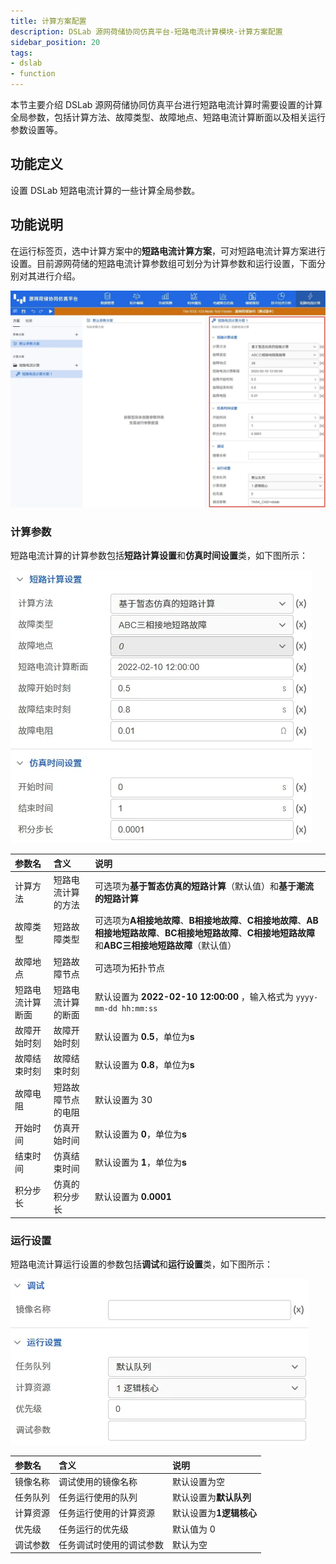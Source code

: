 ```yaml
---
title: 计算方案配置
description: DSLab 源网荷储协同仿真平台-短路电流计算模块-计算方案配置
sidebar_position: 20
tags:
- dslab
- function
---
```


本节主要介绍 DSLab 源网荷储协同仿真平台进行短路电流计算时需要设置的计算全局参数，包括计算方法、故障类型、故障地点、短路电流计算断面以及相关运行参数设置等。

## 功能定义

设置 DSLab 短路电流计算的一些计算全局参数。

## 功能说明

在运行标签页，选中计算方案中的**短路电流计算方案**，可对短路电流计算方案进行设置。目前源网荷储的短路电流计算参数组可划分为计算参数和运行设置，下面分别对其进行介绍。

![短路电流计算计算方案](./configuration.png "短路电流计算计算方案")

### 计算参数

短路电流计算的计算参数包括**短路计算设置**和**仿真时间设置**类，如下图所示：

![短路电流计算计算参数](./basic.png "短路电流计算计算参数")

| 参数名 | 含义 | 说明 |
| :--- | :--- | :--- | 
| 计算方法 | 短路电流计算的方法 | 可选项为**基于暂态仿真的短路计算**（默认值）和**基于潮流的短路计算** |
| 故障类型 | 短路故障类型 | 可选项为**A相接地故障**、**B相接地故障**、**C相接地故障**、**AB相接地短路故障**、**BC相接地短路故障**、**C相接地短路故障**和**ABC三相接地短路故障**（默认值） |
| 故障地点 | 短路故障节点 | 可选项为拓扑节点 |
| 短路电流计算断面 | 短路电流计算的断面 | 默认设置为 **2022-02-10 12:00:00** ，输入格式为 `yyyy-mm-dd hh:mm:ss` |
| 故障开始时刻 | 故障开始时刻 | 默认设置为 **0.5**，单位为**s** |
| 故障结束时刻 | 故障结束时刻 | 默认设置为 **0.8**，单位为**s** |
| 故障电阻 | 短路故障节点的电阻 | 默认设置为 30|
| 开始时间 | 仿真开始时间 | 默认设置为 **0**，单位为**s**|
| 结束时间 | 仿真结束时间 | 默认设置为 **1**，单位为**s** |
| 积分步长 | 仿真的积分步长 | 默认设置为 **0.0001** |


### 运行设置

短路电流计算运行设置的参数包括**调试**和**运行设置**类，如下图所示：

![短路电流计算运行设置](./run.png "短路电流计算运行设置")

| 参数名 | 含义 | 说明 |
| :--- | :--- | :--- | 
| 镜像名称 | 调试使用的镜像名称 | 默认设置为空 |
| 任务队列 | 任务运行使用的队列 | 默认设置为**默认队列** |
| 计算资源 | 任务运行使用的计算资源 | 默认设置为**1逻辑核心** |
| 优先级 | 任务运行的优先级 | 默认值为 0 |
| 调试参数 | 任务调试时使用的调试参数 | 默认为空 |

<!-- ## 常见问题 -->
